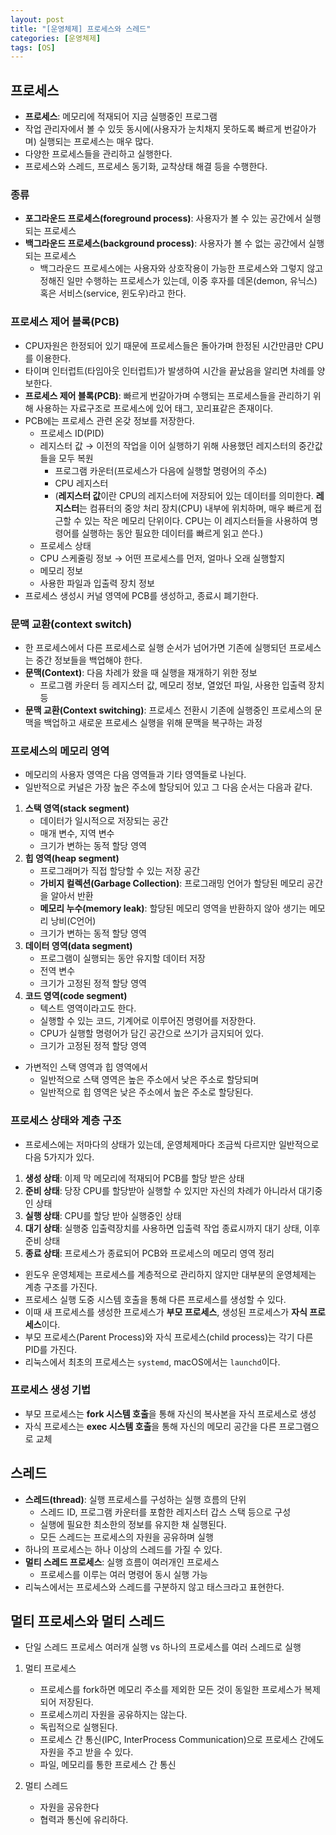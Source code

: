 ```yaml
---
layout: post
title: "[운영체제] 프로세스와 스레드"
categories: [운영체제]
tags: [OS]
---
```


## 프로세스

- **프로세스**: 메모리에 적재되어 지금 실행중인 프로그램
- 작업 관리자에서 볼 수 있듯 동시에(사용자가 눈치채지 못하도록 빠르게 번갈아가며) 실행되는 프로세스는 매우 많다.
- 다양한 프로세스들을 관리하고 실행한다.
- 프로세스와 스레드, 프로세스 동기화, 교착상태 해결 등을 수행한다.

### 종류

- **포그라운드 프로세스(foreground process)**: 사용자가 볼 수 있는 공간에서 실행되는 프로세스
- **백그라운드 프로세스(background process)**: 사용자가 볼 수 없는 공간에서 실행되는 프로세스
  - 백그라운드 프로세스에는 사용자와 상호작용이 가능한 프로세스와 그렇지 않고 정해진 일만 수행하는 프로세스가 있는데, 이중 후자를 데몬(demon, 유닉스) 혹은 서비스(service, 윈도우)라고 한다.

### 프로세스 제어 블록(PCB)

- CPU자원은 한정되어 있기 때문에 프로세스들은 돌아가며 한정된 시간만큼만 CPU를 이용한다.
- 타이며 인터럽트(타임아웃 인터럽트)가 발생하여 시간을 끝났음을 알리면 차례를 양보한다.
- **프로세스 제어 블록(PCB)**: 빠르게 번갈아가며 수행되는 프로세스들을 관리하기 위해 사용하는 자료구조로 프로세스에 있어 태그, 꼬리표같은 존재이다.
- PCB에는 프로세스 관련 온갖 정보를 저장한다.
  - 프로세스 ID(PID)
  - 레지스터 값 → 이전의 작업을 이어 실행하기 위해 사용했던 레지스터의 중간값들을 모두 복원
    - 프로그램 카운터(프로세스가 다음에 실행할 명령어의 주소)
    - CPU 레지스터
    - (**레지스터 값**이란 CPU의 레지스터에 저장되어 있는 데이터를 의미한다. **레지스터**는 컴퓨터의 중앙 처리 장치(CPU) 내부에 위치하며, 매우 빠르게 접근할 수 있는 작은 메모리 단위이다. CPU는 이 레지스터들을 사용하여 명령어를 실행하는 동안 필요한 데이터를 빠르게 읽고 쓴다.)
  - 프로세스 상태
  - CPU 스케줄링 정보 → 어떤 프로세스를 먼저, 얼마나 오래 실행할지
  - 메모리 정보
  - 사용한 파일과 입출력 장치 정보
- 프로세스 생성시 커널 영역에 PCB를 생성하고, 종료시 폐기한다.

### 문맥 교환(context switch)

- 한 프로세스에서 다른 프로세스로 실행 순서가 넘어가면 기존에 실행되던 프로세스는 중간 정보들을 백업해야 한다.
- **문맥(Context)**: 다음 차례가 왔을 때 실행을 재개하기 위한 정보
  - 프로그램 카운터 등 레지스터 값, 메모리 정보, 열었던 파일, 사용한 입출력 장치 등
- **문맥 교환(Context switching)**: 프로세스 전환시 기존에 실행중인 프로세스의 문맥을 백업하고 새로운 프로세스 실행을 위해 문맥을 복구하는 과정

### 프로세스의 메모리 영역

- 메모리의 사용자 영역은 다음 영역들과 기타 영역들로 나뉜다.
- 일반적으로 커널은 가장 높은 주소에 할당되어 있고 그 다음 순서는 다음과 같다.

1. **스택 영역(stack segment)**
   - 데이터가 일시적으로 저장되는 공간
   - 매개 변수, 지역 변수
   - 크기가 변하는 동적 할당 영역
2. **힙 영역(heap segment)**
   - 프로그래머가 직접 할당할 수 있는 저장 공간
   - **가비지 컬렉션(Garbage Collection)**: 프로그래밍 언어가 할당된 메모리 공간을 알아서 반환
   - **메모리 누수(memory leak)**: 할당된 메모리 영역을 반환하지 않아 생기는 메모리 낭비(C언어)
   - 크기가 변하는 동적 할당 영역
3. **데이터 영역(data segment)**
   - 프로그램이 실행되는 동안 유지할 데이터 저장
   - 전역 변수
   - 크기가 고정된 정적 할당 영역
4. **코드 영역(code segment)**
   - 텍스트 영역이라고도 한다.
   - 실행할 수 있는 코드, 기계어로 이루어진 명령어를 저장한다.
   - CPU가 실행할 명령어가 담긴 공간으로 쓰기가 금지되어 있다.
   - 크기가 고정된 정적 할당 영역

- 가변적인 스택 영역과 힙 영역에서
  - 일반적으로 스택 영역은 높은 주소에서 낮은 주소로 할당되며
  - 일반적으로 힙 영역은 낮은 주소에서 높은 주소로 할당된다.

### 프로세스 상태와 계층 구조

- 프로세스에는 저마다의 상태가 있는데, 운영체제마다 조금씩 다르지만 일반적으로 다음 5가지가 있다.

1. **생성 상태**: 이제 막 메모리에 적재되어 PCB를 할당 받은 상태
2. **준비 상태**: 당장 CPU를 할당받아 실행할 수 있지만 자신의 차례가 아니라서 대기중인 상태
3. **실행 상태**: CPU를 할당 받아 실행중인 상태
4. **대기 상태**: 실행중 입출력장치를 사용하면 입출력 작업 종료시까지 대기 상태, 이후 준비 상태
5. **종료 상태**: 프로세스가 종료되어 PCB와 프로세스의 메모리 영역 정리

- 윈도우 운영체제는 프로세스를 계층적으로 관리하지 않지만 대부분의 운영체제는 계층 구조를 가진다.
- 프로세스 실행 도중 시스템 호출을 통해 다른 프로세스를 생성할 수 있다.
- 이때 새 프로세스를 생성한 프로세스가 **부모 프로세스**, 생성된 프로세스가 **자식 프로세스**이다.
- 부모 프로세스(Parent Process)와 자식 프로세스(child process)는 각기 다른 PID를 가진다.
- 리눅스에서 최초의 프로세스는 `systemd`, macOS에서는 `launchd`이다.

### 프로세스 생성 기법

- 부모 프로세스는 **fork 시스템 호출**을 통해 자신의 복사본을 자식 프로세스로 생성
- 자식 프로세스는 **exec 시스템 호출**을 통해 자신의 메모리 공간을 다른 프로그램으로 교체

## 스레드

- **스레드(thread)**: 실행 프로세스를 구성하는 실행 흐름의 단위
  - 스레드 ID, 프로그램 카운터를 포함한 레지스터 갑스 스택 등으로 구성
  - 실행에 필요한 최소한의 정보를 유지한 채 실행된다.
  - 모든 스레드는 프로세스의 자원을 공유하며 실행
- 하나의 프로세스는 하나 이상의 스레드를 가질 수 있다.
- **멀티 스레드 프로세스**: 실행 흐름이 여러개인 프로세스
  - 프로세스를 이루는 여러 명령어 동시 실행 가능
- 리눅스에서는 프로세스와 스레드를 구분하지 않고 태스크라고 표현한다.

## 멀티 프로세스와 멀티 스레드

- 단일 스레드 프로세스 여러개 실행 vs 하나의 프로세스를 여러 스레드로 실행

1. 멀티 프로세스

   - 프로세스를 fork하면 메모리 주소를 제외한 모든 것이 동일한 프로세스가 복제되어 저장된다.
   - 프로세스끼리 자원을 공유하지는 않는다.
   - 독립적으로 실행된다.
   - 프로세스 간 통신(IPC, InterProcess Communication)으로 프로세스 간에도 자원을 주고 받을 수 있다.
   - 파일, 메모리를 통한 프로세스 간 통신

2. 멀티 스레드

   - 자원을 공유한다
   - 협력과 통신에 유리하다.
